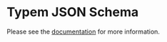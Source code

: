 # Typem JSON Schema

Please see the [documentation](https://weisrc.github.io/typem/json-schema) for more information.